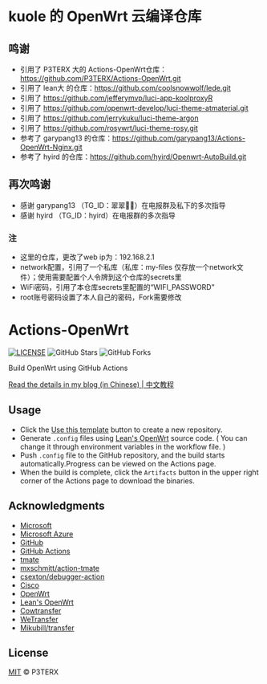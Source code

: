# kuole 的 OpenWrt 云编译仓库

## 鸣谢
- 引用了 P3TERX 大的 Actions-OpenWrt仓库：https://github.com/P3TERX/Actions-OpenWrt.git
- 引用了 lean大 的仓库：https://github.com/coolsnowwolf/lede.git
- 引用了 https://github.com/jefferymvp/luci-app-koolproxyR
- 引用了 https://github.com/openwrt-develop/luci-theme-atmaterial.git
- 引用了 https://github.com/jerrykuku/luci-theme-argon
- 引用了 https://github.com/rosywrt/luci-theme-rosy.git 
- 参考了 garypang13 的仓库：https://github.com/garypang13/Actions-OpenWrt-Nginx.git
- 参考了 hyird 的仓库：https://github.com/hyird/Openwrt-AutoBuild.git

## 再次鸣谢
- 感谢 garypang13 （TG_ID：翠翠🐻🔫）在电报群及私下的多次指导
- 感谢 hyird （TG_ID：hyird）在电报群的多次指导

### 注
- 这里的仓库，更改了web ip为：192.168.2.1
- network配置，引用了一个私库（私库：my-files 仅存放一个network文件）；使用需要配置个人令牌到这个仓库的secrets里
- WiFi密码，引用了本仓库secrets里配置的“WIFI_PASSWORD”
- root账号密码设置了本人自己的密码，Fork需要修改

# Actions-OpenWrt

[![LICENSE](https://img.shields.io/github/license/mashape/apistatus.svg?style=flat-square&label=LICENSE)](https://github.com/P3TERX/Actions-OpenWrt/blob/master/LICENSE)
![GitHub Stars](https://img.shields.io/github/stars/P3TERX/Actions-OpenWrt.svg?style=flat-square&label=Stars&logo=github)
![GitHub Forks](https://img.shields.io/github/forks/P3TERX/Actions-OpenWrt.svg?style=flat-square&label=Forks&logo=github)

Build OpenWrt using GitHub Actions

[Read the details in my blog (in Chinese) | 中文教程](https://p3terx.com/archives/build-openwrt-with-github-actions.html)

## Usage

- Click the [Use this template](https://github.com/P3TERX/Actions-OpenWrt/generate) button to create a new repository.
- Generate `.config` files using [Lean's OpenWrt](https://github.com/coolsnowwolf/lede) source code. ( You can change it through environment variables in the workflow file. )
- Push `.config` file to the GitHub repository, and the build starts automatically.Progress can be viewed on the Actions page.
- When the build is complete, click the `Artifacts` button in the upper right corner of the Actions page to download the binaries.

## Acknowledgments

- [Microsoft](https://www.microsoft.com)
- [Microsoft Azure](https://azure.microsoft.com)
- [GitHub](https://github.com)
- [GitHub Actions](https://github.com/features/actions)
- [tmate](https://github.com/tmate-io/tmate)
- [mxschmitt/action-tmate](https://github.com/mxschmitt/action-tmate)
- [csexton/debugger-action](https://github.com/csexton/debugger-action)
- [Cisco](https://www.cisco.com/)
- [OpenWrt](https://github.com/openwrt/openwrt)
- [Lean's OpenWrt](https://github.com/coolsnowwolf/lede)
- [Cowtransfer](https://cowtransfer.com)
- [WeTransfer](https://wetransfer.com/)
- [Mikubill/transfer](https://github.com/Mikubill/transfer)

## License

[MIT](https://github.com/P3TERX/Actions-OpenWrt/blob/master/LICENSE) © P3TERX
